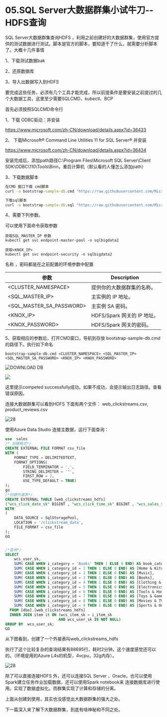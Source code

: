 # 05.SQL Server大数据群集小试牛刀--HDFS查询

SQL Server大数据群集查询HDFS ，利用之前创建好的大数据群集，使用官方提供的测试数据进行测试。脚本是官方的脚本，要知道干了什么，就需要分析脚本了。大概十几件事情

1、下载测试数据bak

2、还原数据库

3、导入出数据写入到HDFS

要完成这些任务，必须有几个工具才能完成，所以前提条件是要安装之前提过的几个大数据工具，这里至少需要SQLCMD、kubectl、BCP

首先必须按照SQLCMD命令行

1、下载 ODBC驱动：并安装

<https://www.microsoft.com/zh-CN/download/details.aspx?id=36433>

2、 下载Microsoft® Command Line Utilities 11 for SQL Server® 并安装

<https://www.microsoft.com/zh-CN/download/details.aspx?id=36434>

安装完成后，添加path路径C:\Program Files\Microsoft SQL Server\Client SDK\ODBC\110\Tools\Binn，重启计算机（默认看的人懂怎么添加path）

3、下载数据脚本

```cmd
在CMD 窗口下载 cmd脚本
curl -o bootstrap-sample-db.cmd "https://raw.githubusercontent.com/Microsoft/sql-server-samples/master/samples/features/sql-big-data-cluster/bootstrap-sample-db.cmd"

下载sql脚本
curl -o bootstrap-sample-db.sql "https://raw.githubusercontent.com/Microsoft/sql-server-samples/master/samples/features/sql-big-data-cluster/bootstrap-sample-db.sql"
```

4、需要下列参数。 

可以使用下面命令获取参数

```CMD
获取SQL_MASTER_IP 参数
kubectl get svc endpoint-master-pool -n sqlbigdata2

获取<KNOX_IP>
kubectl get svc endpoint-security -n sqlbigdata2
```

名称 ，密码都是在之前配置的环境参数中配置

| 参数                     | Description                 |
| ------------------------ | --------------------------- |
| <CLUSTER_NAMESPACE>      | 提供你的大数据群集的名称。  |
| <SQL_MASTER_IP>          | 主实例的 IP 地址。          |
| <SQL_MASTER_SA_PASSWORD> | 主实例 SA 密码。            |
| <KNOX_IP>                | HDFS/Spark 网关的 IP 地址。 |
| <KNOX_PASSWORD>          | HDFS/Spark 网关的密码。     |

5、获取相应的参数后，打开CMD窗口，导航到存放 bootstrap-sample-db.cmd的路径下。执行如下命名

```CMD
bootstrap-sample-db.cmd <CLUSTER_NAMESPACE> <SQL_MASTER_IP> <SQL_MASTER_SA_PASSWORD> <KNOX_IP> <KNOX_PASSWORD>
```

 ![DOWNLOAD DB](/image/25.png)

 

![](/image/27.png)

这里提示competed successfully成功。如果不成功，会提示输出日志路径。查看错误原因。 

连接大数据群集可以看到HDFS 下面有两个文件： web_clickstreams.csv,  product_reviews.csv

![28](/image/28.png)



使用Azure Data Studio 连接主数据，运行下面查询：

```SQL
use  sales
/* 创建格式*/
CREATE EXTERNAL FILE FORMAT csv_file
WITH (
    FORMAT_TYPE = DELIMITEDTEXT,
    FORMAT_OPTIONS(
        FIELD_TERMINATOR = ',',
        STRING_DELIMITER = '"',
        FIRST_ROW = 2,
        USE_TYPE_DEFAULT = TRUE)
);
go
/*创建外接表*/
CREATE EXTERNAL TABLE [web_clickstreams_hdfs]
("wcs_click_date_sk" BIGINT , "wcs_click_time_sk" BIGINT , "wcs_sales_sk" BIGINT , "wcs_item_sk" BIGINT , "wcs_web_page_sk" BIGINT , "wcs_user_sk" BIGINT)
WITH
(
    DATA_SOURCE = SqlStoragePool,
    LOCATION = '/clickstream_data',
    FILE_FORMAT = csv_file
);
GO


/*查询*/
SELECT  
    wcs_user_sk,
    SUM( CASE WHEN i_category = 'Books' THEN 1 ELSE 0 END) AS book_category_clicks,
    SUM( CASE WHEN i_category_id = 1 THEN 1 ELSE 0 END) AS [Home & Kitchen],
    SUM( CASE WHEN i_category_id = 2 THEN 1 ELSE 0 END) AS [Music],
    SUM( CASE WHEN i_category_id = 3 THEN 1 ELSE 0 END) AS [Books],
    SUM( CASE WHEN i_category_id = 4 THEN 1 ELSE 0 END) AS [Clothing & Accessories],
    SUM( CASE WHEN i_category_id = 5 THEN 1 ELSE 0 END) AS [Electronics],
    SUM( CASE WHEN i_category_id = 6 THEN 1 ELSE 0 END) AS [Tools & Home Improvement],
    SUM( CASE WHEN i_category_id = 7 THEN 1 ELSE 0 END) AS [Toys & Games],
    SUM( CASE WHEN i_category_id = 8 THEN 1 ELSE 0 END) AS [Movies & TV],
    SUM( CASE WHEN i_category_id = 9 THEN 1 ELSE 0 END) AS [Sports & Outdoors]
  FROM [dbo].[web_clickstreams_hdfs]
  INNER JOIN item it ON (wcs_item_sk = i_item_sk
                        AND wcs_user_sk IS NOT NULL)
GROUP BY  wcs_user_sk;
GO
```

从下图看到，创建了一个外接表叫web_clickstreams_hdfs 

执行了这个比较复杂的查询结果有88695行，耗时2分钟。这个速度感觉还可以的。（环境是用的Azure L4s的机型，4vcpu，32g内存）。

![28](/image/29.png)

除了可以直接连接HDFS 外，还可以连接SQL Server 、Oracle。也可以使用Spark建立任务作业加载数据，还可以使用Spark notebook来 连接数据库进行使用。实现了数据虚拟化。而群集实现了计算和存储的分离。



上面从创建到使用，其实也没感觉出大数据群集的强大之处。 

下一篇深入来了解下大数据群集，到底有啥神秘和不同之处。